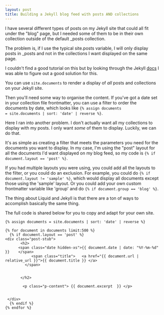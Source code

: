 ```yaml
---
layout: post
title: Building a Jekyll blog feed with posts AND collections
---
```


I have several different types of posts on my Jekyll site that could all fit under the "blog" page, but I needed some of them to be 
in their own collection outside of the default _posts collection. 

The problem is, if I use the typical site.posts variable, I will only display posts in _posts and not in the collections I want displayed on the same page.

I couldn't find a good tutorial on this but by looking through the Jekyll [docs](https://jekyllrb.com/docs/variables/ ) I was able to figure out a good solution for this.

You can use <code>site.documents</code> to render a display of *all* posts and collections on your Jekyll site.

Then you'll need some way to organise the content. If you've got a date set in your collection file frontmatter, you can use a filter to order the documents by date, which looks like <code>{% assign documents = site.documents | sort: 'date' | reverse %}</code>.

Here I ran into another problem. I don't actually want all my collections to display with my posts. I only want *some* of them to display. Luckily, we can do that.

It's as simple as creating a filter that meets the parameters you need for the documents you want to display. In my case, I'm using the "post" layout for all the documents I'd want displayed on my blog feed, so 
my code is <code>{% if document.layout == 'post' %}</code>.

If you had multiple layouts you were using, you could add all the layouts to the filter, or you could do an exclusion. For example, you could do <code>{% if document.layout != 'sample' %}</code>, which would display all documents except those using the 'sample' layout. Or you could add your own custom frontmatter variable like 'group' and do
<code>{% if document.group == 'blog' %}</code>.

The thing about Liquid and Jekyll is that there are a ton of ways to accomplish basically the same thing.

The full code is shared below for you to copy and adapt for your own site.


```
{% assign documents = site.documents | sort: 'date' | reverse %}

{% for document in documents limit:500 %}
  {% if document.layout == 'post' %}
<div class="post-stub">
       <h2>
      <span class="date hidden-xs">{{ document.date | date: "%Y-%m-%d" }}    </span>
            <span class="title">   <a href="{{ document.url | relative_url }}">{{ document.title }} </a>
         </span>
       
       
       </h2>
       
        <p class="p-content"> {{ document.excerpt  }} </p>         
         
        
 </div> 
  {% endif %}   
{% endfor %}
```
